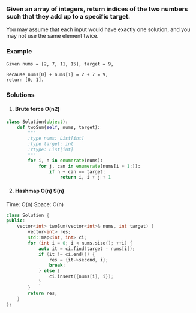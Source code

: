 ### Given an array of integers, return indices of the two numbers such that they add up to a specific target.

You may assume that each input would have exactly one solution, and you may not use the same element twice.

### Example

```
Given nums = [2, 7, 11, 15], target = 9,

Because nums[0] + nums[1] = 2 + 7 = 9,
return [0, 1].
```


### Solutions

1. #### Brute force O(n2)

```python
class Solution(object):
    def twoSum(self, nums, target):
        """
        :type nums: List[int]
        :type target: int
        :rtype: List[int]
        """
        for i, n in enumerate(nums):
            for j, can in enumerate(nums[i + 1:]):
                if n + can == target:
                    return i, i + j + 1
```

2. #### Hashmap O(n) S(n)

Time: O(n)
Space: O(n)

```c++
class Solution {
public:
    vector<int> twoSum(vector<int>& nums, int target) {
        vector<int> res;
        std::map<int, int> ci;
        for (int i = 0; i < nums.size(); ++i) {
            auto it = ci.find(target - nums[i]);
            if (it != ci.end()) {
                res = {it->second, i};
                break;
            } else {
                ci.insert({nums[i], i});
            }
        }
        return res;
    }
};
```
